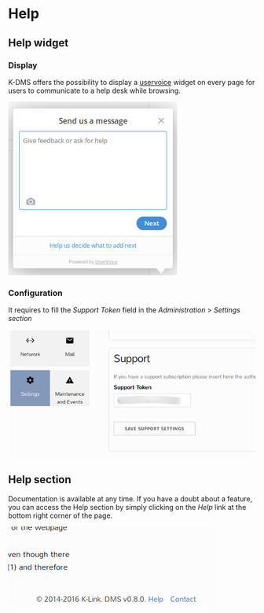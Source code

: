 # Help

## Help widget

### Display
K-DMS offers the possibility to display a [uservoice](https://www.uservoice.com/)
widget on every page for users to communicate to a help desk while browsing.

![Support wodget](img/support-widget.png)  

### Configuration
It requires to fill the _Support Token_ field in the _Administration_ > _Settings section_

![Support configuration](img/support-configuration.png)  

## Help section

Documentation is available at any time. If you have a doubt about a feature, you
can access the Help section by simply clicking on the *Help* link at the bottom
right corner of the page.

![Help link](img/help-link.png)
